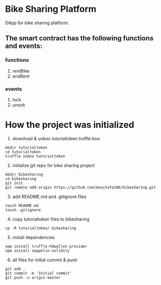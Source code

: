 # Bike Sharing Platform
DApp for bike sharing platform.


## The smart contract has the following functions and events:

### functions
1. rentBike
2. endRent


### events
1. lock
2. unock



# How the project was initialized
1. download & unbox tutorialtoken truffle box:
```
mkdir tutorialtoken
cd tutorialtoken
truffle unbox tutorialtoken
```

2. initialize git repo for bike sharing project
```
mkdir bikesharing
cd bikesharing
git init
git remote add origin https://github.com/moustafa186/bikesharing.git
```

3. add README.md and .gitignore files
```
touch README.md
touch .gitignore
```

4. copy tutorialtoken files to bikesharing
```
cp -R tutorialtoken/ bikesharing
```

5. install dependencies
```
npm install truffle-hdwallet-provider
npm install zeppelin-solidity
```


6. all files for initial commit & push
```
git add .
git commit -m 'Initial commit'
git push -u origin master
```

